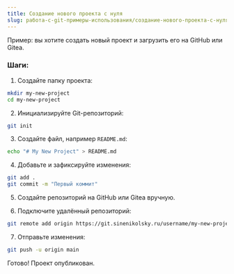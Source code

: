 ```yaml
---
title: Создание нового проекта с нуля
slug: работа-с-git-примеры-использования/создание-нового-проекта-с-нуля
---
```


Пример: вы хотите создать новый проект и загрузить его на GitHub или Gitea.

### Шаги:

1. Создайте папку проекта:

```bash
mkdir my-new-project
cd my-new-project
```

2. Инициализируйте Git-репозиторий:

```bash
git init
```

3. Создайте файл, например `README.md`:

```bash
echo "# My New Project" > README.md
```

4. Добавьте и зафиксируйте изменения:

```bash
git add .
git commit -m "Первый коммит"
```

5. Создайте репозиторий на GitHub или Gitea вручную.

6. Подключите удалённый репозиторий:

```bash
git remote add origin https://git.sinenikolsky.ru/username/my-new-project.git
```

7. Отправьте изменения:

```bash
git push -u origin main
```

Готово! Проект опубликован.

